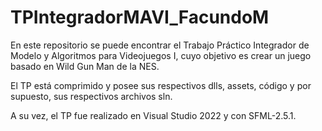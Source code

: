 # TPIntegradorMAVI_FacundoM
En este repositorio se puede encontrar el Trabajo Práctico Integrador de Modelo y Algoritmos para Videojuegos I, cuyo objetivo es crear un juego basado en Wild Gun Man de la NES.

El TP está comprimido y posee sus respectivos dlls, assets, código y por supuesto, sus respectivos archivos sln.

A su vez, el TP fue realizado en Visual Studio 2022 y con SFML-2.5.1. 
